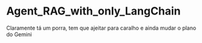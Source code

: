 # Agent_RAG_with_only_LangChain

Claramente tá um porra, tem que ajeitar para caralho e ainda mudar o plano do Gemini
